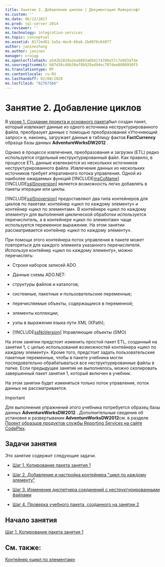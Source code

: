 ```yaml
---
title: Занятие 2. Добавление циклов | Документация Майкрософт
ms.custom: ''
ms.date: 06/13/2017
ms.prod: sql-server-2014
ms.reviewer: ''
ms.technology: integration-services
ms.topic: conceptual
ms.assetid: 01f2ed61-1e5a-4ec6-b6a6-2bd070c64077
author: janinezhang
ms.author: janinez
manager: craigg
ms.openlocfilehash: a542b2828a2ea6803a6b4174396e57c7e9d3af4e
ms.sourcegitcommit: b87d36c46b39af8b929ad94ec707dee8800950f5
ms.translationtype: MT
ms.contentlocale: ru-RU
ms.lasthandoff: 02/08/2020
ms.locfileid: "62767566"
---
```

# <a name="lesson-2-adding-looping"></a>Занятие 2. Добавление циклов
  В [уроке 1. Создание проекта и основного пакета](lesson-1-create-a-project-and-basic-package-with-ssis.md)был создан пакет, который извлекает данные из одного источника неструктурированного файла, преобразует данные с помощью преобразований «Уточняющий запрос» и, наконец, загружает данные в таблицу фактов **FactCurrency** образца базы данных **AdventureWorksDW2012** .  
  
 Однако в процессе извлечения, преобразования и загрузки (ETL) редко используется отдельный неструктурированный файл. Как правило, в процессе ETL данные извлекаются из нескольких источников неструктурированного файла. Извлечение данных из нескольких источников требует итеративного потока управления. Одной из наиболее ожидаемых функций [!INCLUDE[msCoName](../includes/msconame-md.md)] [!INCLUDE[ssISnoversion](../includes/ssisnoversion-md.md)] является возможность легко добавлять в пакеты итерации или циклы.  
  
 
  [!INCLUDE[ssISnoversion](../includes/ssisnoversion-md.md)] предоставляют два типа контейнеров для циклов по пакетам: контейнер «цикл по каждому элементу» и контейнер «цикл по элементам». В контейнере «цикл по каждому элементу» для выполнения циклической обработки используется перечислитель, а в контейнере «цикл по элементам» чаще используется переменное выражение. На этом занятии рассматривается контейнер «цикл по каждому элементу».  
  
 При помощи этого контейнера поток управления в пакете может повторяться для каждого элемента указанного перечислителя. Используя контейнер «цикл по каждому элементу», можно перечислять:  
  
-   Строки наборов записей ADO  
  
-   Данные схемы ADO.NET:  
  
-   структуры файлов и каталогов;  
  
-   системные, пакетные и пользовательские переменные;  
  
-   перечисляемые объекты, содержащиеся в переменной;  
  
-   элементы коллекции;  
  
-   узлы в выражении языка пути XML (XPath);  
  
-   
  [!INCLUDE[ssNoVersion](../includes/ssnoversion-md.md)] Управляющие объекты (SMO)  
  
 На этом занятии предстоит изменить простой пакет ETL, созданный на занятии 1, с целью использования возможностей контейнера «цикл по каждому элементу». Кроме того, предстоит задать пользовательские пакетные переменные, чтобы в пакете учебника могли последовательно обрабатываться все неструктурированные файлы в папке. Если предыдущее занятие не выполнялось, можно скопировать завершенный пакет занятия 1, который включен в учебник.  
  
 На этом занятии будет изменяться только поток управления, поток данных не рассматривается.  
  
> [!IMPORTANT]  
>  Для выполнения упражнений этого учебника потребуется образец базы данных **AdventureWorksDW2012** . Дополнительные сведения об установке и развертывании **AdventureWorksDW2012**см. в разделе [Проект образцов продуктов службы Reporting Services на сайте CodePlex](https://go.microsoft.com/fwlink/p/?LinkID=526910).  
  
## <a name="lesson-tasks"></a>Задачи занятия  
 Это занятие содержит следующие задачи.  
  
-   [Шаг 1. Копирование пакета занятия 1](lesson-2-1-copying-the-lesson-1-package.md)  
  
-   [Шаг 2. Добавление и настройка контейнера "цикл по каждому элементу"](lesson-2-2-adding-and-configuring-the-foreach-loop-container.md)  
  
-   [Шаг 3. Изменение диспетчера соединений с неструктурированными файлами](lesson-2-3-modifying-the-flat-file-connection-manager.md)  
  
-   [Шаг 4. Проверка учебного пакета, созданного на занятии 2](lesson-2-4-testing-the-lesson-2-tutorial-package.md)  
  
## <a name="start-the-lesson"></a>Начало занятия  
 [Шаг 1. Копирование пакета занятия 1](lesson-2-1-copying-the-lesson-1-package.md)  
  
## <a name="see-also"></a>См. также:  
 [Контейнер «цикл по элементам»](control-flow/for-loop-container.md)  
  
  
